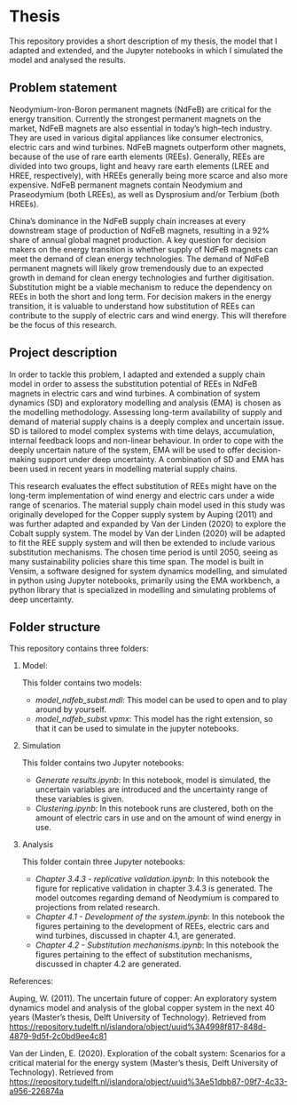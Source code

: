 # Thesis
This repository provides a short description of my thesis, the model that I adapted and extended, and the Jupyter notebooks in which I simulated the model and analysed the results.

## Problem statement
Neodymium-Iron-Boron permanent magnets (NdFeB) are critical for the energy transition. Currently the strongest permanent magnets on the market, NdFeB magnets are also essential in today’s high–tech industry. They are used in various digital appliances like consumer electronics, electric cars and wind turbines. NdFeB magnets outperform other magnets, because of the use of rare earth elements (REEs). Generally, REEs are divided into two groups, light and heavy rare earth elements (LREE and HREE, respectively), with HREEs generally being more scarce and also more expensive. NdFeB permanent magnets contain Neodymium and Praseodymium (both LREEs), as well as Dysprosium and/or Terbium (both HREEs). 

China’s dominance in the NdFeB supply chain increases at every downstream stage of production of NdFeB magnets, resulting in a 92% share of annual global magnet production. A key question for decision makers on the energy transition is whether supply of NdFeB magnets can meet the demand of clean energy technologies. The demand of NdFeB permanent magnets will likely grow tremendously due to an expected growth in demand for clean energy technologies and further digitisation. Substitution might be a viable mechanism to reduce the dependency on REEs in both the short and long term. For decision makers in the energy transition, it is valuable to understand how substitution of REEs can contribute to the supply of electric cars and wind energy. This will therefore be the focus of this research. 

## Project description
In order to tackle this problem, I adapted and extended a supply chain model in order to assess the substitution potential of REEs in NdFeB magnets in electric cars and wind turbines. A combination of system dynamics (SD) and exploratory modelling and analysis (EMA) is chosen as the modelling methodology. Assessing long-term availability of supply and demand of material supply chains is a deeply complex and uncertain issue. SD is tailored to model complex systems with time delays, accumulation, internal feedback loops and non-linear behaviour. In order to cope with the deeply uncertain nature of the system, EMA will be used to offer decision-making support under deep uncertainty. A combination of SD and EMA has been used in recent years in modelling material supply chains. 

This research evaluates the effect substitution of REEs might have on the long-term implementation of wind energy and electric cars under a wide range of scenarios. The material supply chain model used in this study was originally developed for the Copper supply system by Auping (2011) and was further adapted and expanded by Van der Linden (2020) to explore the Cobalt supply system. The model by Van der Linden (2020) will be adapted to fit the REE supply system and will then be extended to include various substitution mechanisms. The chosen time period is until 2050, seeing as many sustainability policies share this time span. The model is built in Vensim, a software designed for system dynamics modelling, and simulated in python using Jupyter notebooks, primarily using the EMA workbench, a python library that is specialized in modelling and simulating problems of deep uncertainty.

## Folder structure
This repository contains three folders:
1. Model:

   This folder contains two models:
   - _model_ndfeb_subst.mdl_: This model can be used to open and to play around by yourself.
   - _model_ndfeb_subst.vpmx_: This model has the right extension, so that it can be used to simulate in the jupyter notebooks.
3. Simulation

   This folder contains two Jupyter notebooks:
   - _Generate results.ipynb_: In this notebook, model is simulated, the uncertain variables are introduced and the uncertainty range of these variables is given.
   - _Clustering.ipynb_: In this notebook runs are clustered, both on the amount of electric cars in use and on the amount of wind energy in use.  
5. Analysis

   This folder contain three Jupyter notebooks:
   - _Chapter 3.4.3 - replicative validation.ipynb_: In this notebook the figure for replicative validation in chapter 3.4.3 is generated. The model outcomes regarding demand of Neodymium is compared to projections from related research.
   - _Chapter 4.1 - Development of the system.ipynb_: In this notebook the figures pertaining to the development of REEs, electric cars and wind turbines, discussed in chapter 4.1, are generated.
   - _Chapter 4.2 - Substitution mechanisms.ipynb_: In this notebook the figures pertaining to the effect of substitution mechanisms, discussed in chapter 4.2 are generated. 


References:

Auping, W. (2011). The uncertain future of copper: An exploratory system dynamics model and 	analysis of the global copper system in the next 40 years (Master’s thesis, Delft University of 	Technology). Retrieved from 	https://repository.tudelft.nl/islandora/object/uuid%3A4998f817-848d-4879-9d5f-2c0bd9ee4c81

Van der Linden, E. (2020). Exploration of the cobalt system: Scenarios for a critical material for the 	energy system (Master’s thesis, Delft University of Technology). Retrieved from 	https://repository.tudelft.nl/islandora/object/uuid%3Ae51dbb87-09f7-4c33-a956-226874a



